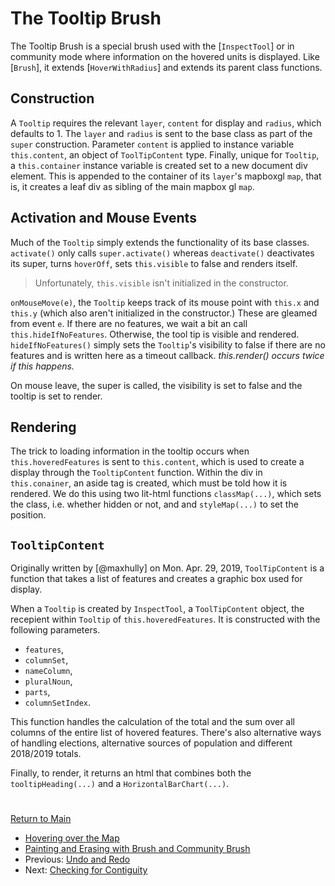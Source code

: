 # The Tooltip Brush

The Tooltip Brush is a special brush used with the [`InspectTool`] or in community mode where
information on the hovered units is displayed. Like [`Brush`], it extends [`HoverWithRadius`]
and extends its parent class functions. 

## Construction

A `Tooltip` requires the relevant `layer`, `content` for display and `radius`, which defaults to 1.
The `layer` and `radius` is sent to the base class as part of the `super` construction. Parameter
`content` is applied to instance variable `this.content`, an object of `ToolTipContent` type.
Finally, unique for `Tooltip`, a `this.container` instance variable is created set to a new document
div element. This is appended to the container of its `layer`'s mapboxgl `map`, that is, it creates a
leaf div as sibling of the main mapbox gl `map`.

## Activation and Mouse Events

Much of the `Tooltip` simply extends the functionality of its base classes. `activate()` only calls
`super.activate()` whereas `deactivate()` deactivates its super, turns `hoverOff`, sets `this.visible`
to false and renders itself.

> Unfortunately, `this.visible` isn't initialized in the constructor.

`onMouseMove(e)`, the `Tooltip` keeps track of its mouse point with `this.x` and `this.y` (which
also aren't initialized in the constructor.) These are gleamed from event `e`. If there are no
features, we wait a bit an call `this.hideIfNoFeatures`. Otherwise, the tool tip is visible and
rendered. `hideIfNoFeatures()` simply sets the `Tooltip`'s visibility to false if there are no
features and is written here as a timeout callback. _this.render() occurs twice if this happens._

On mouse leave, the super is called, the visibility is set to false and the tooltip is set to
render. 

## Rendering

The trick to loading information in the tooltip occurs when `this.hoveredFeatures` is sent to
`this.content`, which is used to create a display through the `TooltipContent` function. Within
the div in `this.conainer`, an aside tag is created, which must be told how it is rendered. We
do this using two lit-html functions `classMap(...)`, which sets the class, 
i.e. whether hidden or not, and and `styleMap(...)` to set the position.

## `TooltipContent`

Originally written by [@maxhully] on Mon. Apr. 29, 2019, `ToolTipContent` is a function that
takes a list of features and creates a graphic box used for display.

When a `Tooltip` is created by `InspectTool`, a `ToolTipContent` object, the recepient
within `Tooltip` of `this.hoveredFeatures`. It is constructed with the following parameters.

- `features`,
- `columnSet`,
- `nameColumn`,
- `pluralNoun`,
- `parts`, 
- `columnSetIndex`.

This function handles the calculation of the total and the sum over all columns of the entire
list of hovered features. There's also alternative ways of handling elections, alternative
sources of population and different 2018/2019 totals.

Finally, to render, it returns an html that combines both the `tooltipHeading(...)` and a
`HorizontalBarChart(...)`.

# # 

[Return to Main](../README.md)
- [Hovering over the Map](./4drawing/hover.md)
- [Painting and Erasing with Brush and Community Brush](./4drawing/brush.md)
- Previous: [Undo and Redo](./4drawing/undoredo.md)
- Next: [Checking for Contiguity](./4drawing/contiguity.md)
